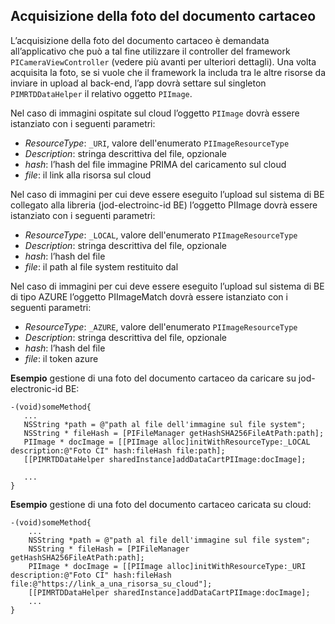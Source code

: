 ﻿

## Acquisizione della foto del documento cartaceo

L’acquisizione della foto del documento cartaceo è demandata all’applicativo che può a tal fine utilizzare il controller del framework `PICameraViewController` (vedere più avanti per ulteriori dettagli). Una volta acquisita la foto, se si vuole che il framework la includa tra le altre risorse da inviare in upload al back-end, l’app dovrà settare sul singleton `PIMRTDDataHelper` il relativo oggetto `PIImage`. 

Nel caso di immagini ospitate sul cloud l’oggetto `PIImage` dovrà essere istanziato con i seguenti parametri: 

 - *ResourceType*: `_URI`, valore dell'enumerato `PIImageResourceType`
 - *Description*: stringa descrittiva del file, opzionale
 - *hash*: l’hash del file immagine PRIMA del caricamento sul cloud
 - *file*: il link alla risorsa sul cloud

Nel caso di immagini per cui deve essere eseguito l’upload sul sistema di BE collegato alla libreria (jod-electroinc-id BE) l’oggetto PIImage dovrà essere istanziato con i seguenti parametri: 

 - *ResourceType*: `_LOCAL`, valore dell'enumerato `PIImageResourceType`
 - *Description*: stringa descrittiva del file, opzionale
 - *hash*: l’hash del file
 - *file*: il path al file system restituito dal

Nel caso di immagini per cui deve essere eseguito l’upload sul sistema di BE di tipo AZURE l’oggetto PIImageMatch dovrà essere istanziato con i seguenti parametri: 

 - *ResourceType*: `_AZURE`, valore dell'enumerato `PIImageResourceType`
 - *Description*: stringa descrittiva del file, opzionale
 - *hash*: l’hash del file
 - *file*: il token azure

**Esempio** gestione di una foto del documento cartaceo da caricare su jod-electronic-id BE:

    -(void)someMethod{
       ...
       NSString *path = @"path al file dell'immagine sul file system";
       NSString * fileHash = [PIFileManager getHashSHA256FileAtPath:path];
       PIImage * docImage = [[PIImage alloc]initWithResourceType:_LOCAL description:@"Foto CI" hash:fileHash file:path];
       [[PIMRTDDataHelper sharedInstance]addDataCartPIImage:docImage];
       
       ...
    }

**Esempio** gestione di una foto del documento cartaceo caricata su cloud:

    -(void)someMethod{
        ...
        NSString *path = @"path al file dell'immagine sul file system";
        NSString * fileHash = [PIFileManager getHashSHA256FileAtPath:path];
        PIImage * docImage = [[PIImage alloc]initWithResourceType:_URI description:@"Foto CI" hash:fileHash file:@"https://link_a_una_risorsa_su_cloud"];
        [[PIMRTDDataHelper sharedInstance]addDataCartPIImage:docImage];
        ...
    }

